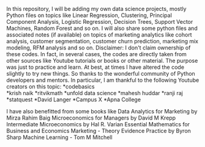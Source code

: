 In this repository, I will be adding my own data science projects, mostly Python files on topics like Linear Regression, Clustering, Principal Component Analysis, Logistic Regression, Decision Trees, Support Vector Machines, Random Forest and so on. I will also share some python files and associated notes (if available) on topics of marketing analytics like cohort analysis, customer segmentation, customer churn prediction, marketing mix modeling, RFM analysis and so on.
Disclaimer: I don't claim ownership of these codes. In fact, in several cases, the codes are directly taken from other sources like Youtube tutorials or books or other material. The purpose was just to practice and learn. At best, at times I have altered the code slightly to try new things. So thanks to the wonderful community of Python developers and mentors.
In particular, I am thankful to the following Youtube creators on this topic:
*codebasics 					
*krish naik
*ritvikmath
*unfold data science 
*mahesh huddar 
*ranji raj
*statquest
*David Langer
*Campus X 
*Apna College

I have also benefitted from some books like 
Data Analytics for Marketing by Mirza Rahim Baig 
Microeconomics for Managers by David M Krepp
Intermediate Microeconomics by Hal R. Varian 
Essential Mathematics for Business and Economics 
Marketing - Theory Evidence Practice by Byron Sharp 
Machine Learning - Tom M Mitchell
